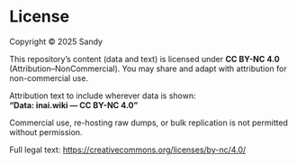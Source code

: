 # License

Copyright © 2025 Sandy

This repository’s content (data and text) is licensed under **CC BY-NC 4.0**  
(Attribution–NonCommercial). You may share and adapt with attribution for non-commercial use.

Attribution text to include wherever data is shown:  
**“Data: inai.wiki — CC BY-NC 4.0”**

Commercial use, re-hosting raw dumps, or bulk replication is not permitted without permission.

Full legal text: https://creativecommons.org/licenses/by-nc/4.0/
